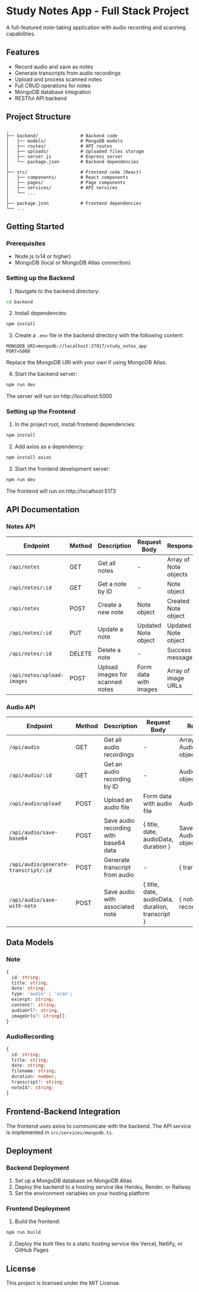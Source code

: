 
# Study Notes App - Full Stack Project

A full-featured note-taking application with audio recording and scanning capabilities.

## Features

- Record audio and save as notes
- Generate transcripts from audio recordings
- Upload and process scanned notes
- Full CRUD operations for notes
- MongoDB database integration
- RESTful API backend

## Project Structure

```
.
├── backend/                # Backend code
│   ├── models/             # MongoDB models
│   ├── routes/             # API routes
│   ├── uploads/            # Uploaded files storage
│   ├── server.js           # Express server
│   └── package.json        # Backend dependencies
│
├── src/                    # Frontend code (React)
│   ├── components/         # React components
│   ├── pages/              # Page components
│   ├── services/           # API services
│   └── ...
│
├── package.json            # Frontend dependencies
└── ...
```

## Getting Started

### Prerequisites

- Node.js (v14 or higher)
- MongoDB (local or MongoDB Atlas connection)

### Setting up the Backend

1. Navigate to the backend directory:

```sh
cd backend
```

2. Install dependencies:

```sh
npm install
```

3. Create a `.env` file in the backend directory with the following content:

```
MONGODB_URI=mongodb://localhost:27017/study_notes_app
PORT=5000
```

Replace the MongoDB URI with your own if using MongoDB Atlas.

4. Start the backend server:

```sh
npm run dev
```

The server will run on http://localhost:5000

### Setting up the Frontend

1. In the project root, install frontend dependencies:

```sh
npm install
```

2. Add axios as a dependency:

```sh
npm install axios
```

3. Start the frontend development server:

```sh
npm run dev
```

The frontend will run on http://localhost:5173

## API Documentation

### Notes API

| Endpoint | Method | Description | Request Body | Response |
|----------|--------|-------------|--------------|----------|
| `/api/notes` | GET | Get all notes | - | Array of Note objects |
| `/api/notes/:id` | GET | Get a note by ID | - | Note object |
| `/api/notes` | POST | Create a new note | Note object | Created Note object |
| `/api/notes/:id` | PUT | Update a note | Updated Note object | Updated Note object |
| `/api/notes/:id` | DELETE | Delete a note | - | Success message |
| `/api/notes/upload-images` | POST | Upload images for scanned notes | Form data with images | Array of image URLs |

### Audio API

| Endpoint | Method | Description | Request Body | Response |
|----------|--------|-------------|--------------|----------|
| `/api/audio` | GET | Get all audio recordings | - | Array of AudioRecording objects |
| `/api/audio/:id` | GET | Get an audio recording by ID | - | AudioRecording object |
| `/api/audio/upload` | POST | Upload an audio file | Form data with audio file | Audio URL |
| `/api/audio/save-base64` | POST | Save audio recording with base64 data | { title, date, audioData, duration } | Saved AudioRecording object |
| `/api/audio/generate-transcript/:id` | POST | Generate transcript from audio | - | { transcript } |
| `/api/audio/save-with-note` | POST | Save audio with associated note | { title, date, audioData, duration, transcript } | { note, recording } |

## Data Models

### Note

```typescript
{
  id: string;
  title: string;
  date: string;
  type: 'audio' | 'scan';
  excerpt: string;
  content?: string;
  audioUrl?: string;
  imageUrls?: string[];
}
```

### AudioRecording

```typescript
{
  id: string;
  title: string;
  date: string;
  filename: string;
  duration: number;
  transcript?: string;
  noteId?: string;
}
```

## Frontend-Backend Integration

The frontend uses axios to communicate with the backend. The API service is implemented in `src/services/mongodb.ts`.

## Deployment

### Backend Deployment

1. Set up a MongoDB database on MongoDB Atlas
2. Deploy the backend to a hosting service like Heroku, Render, or Railway
3. Set the environment variables on your hosting platform

### Frontend Deployment

1. Build the frontend:

```sh
npm run build
```

2. Deploy the built files to a static hosting service like Vercel, Netlify, or GitHub Pages

## License

This project is licensed under the MIT License.

